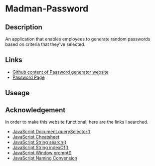 # Madman-Password

## Description
An application that enables employees to generate random passwords based on criteria that they’ve selected.

## Links
* [Github content of Password generator website](https://github.com/JeanSuw/madman-password)
* [Password Page](https://jeansuw.github.io/madman-password/)

## Useage


## Acknowledgement
In order to make this website functional, here are the links I searched.

* [JavaScript Document.querySelector()](https://developer.mozilla.org/en-US/docs/Web/API/Document/querySelector)
* [JavaScript Cheatsheet](https://htmlcheatsheet.com/js/)
* [JavaScript String search()](https://www.w3schools.com/jsref/jsref_search.asp)
* [JavaScript String indexOf()](https://www.w3schools.com/jsref/jsref_indexof.asp)
* [JavaScript Window prompt()](https://www.w3schools.com/jsref/met_win_prompt.asp)
* [JavaScript Naming Convension](https://www.syncfusion.com/blogs/post/10-javascript-naming-conventions-every-developer-should-know.aspx)
